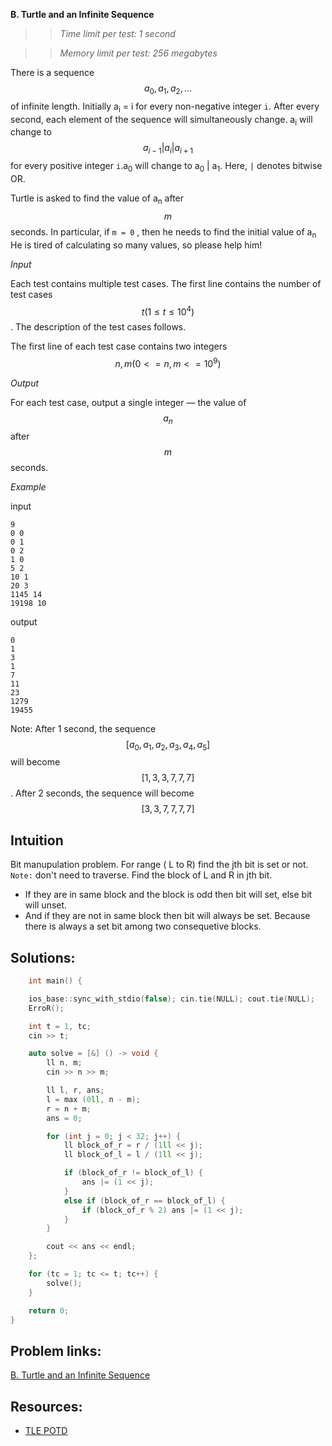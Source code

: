 **B. Turtle and an Infinite Sequence**

>> *Time limit per test: 1 second*

>> *Memory limit per test: 256 megabytes*


There is a sequence 
$$a_0, a_1, a_2, \ldots$$ 
of infinite length. Initially a<sub>i</sub> = i for every non-negative integer `i`. After every second, each element of the sequence will simultaneously change. a<sub>i</sub> will change to 
$$a_{i-1} | a_i | a_{i+1}$$ 
for every positive integer `i`.a<sub>0</sub> will change to a<sub>0</sub> | a<sub>1</sub>. Here, `|` denotes bitwise OR.

Turtle is asked to find the value of a<sub>n</sub> after $$m$$ seconds. In particular, if `m = 0` , then he needs to find the initial value of
a<sub>n</sub> 
He is tired of calculating so many values, so please help him!

*Input*

Each test contains multiple test cases. The first line contains the number of test cases 
$$t (1 \leq t \leq 10^4)$$
. The description of the test cases follows.

The first line of each test case contains two integers 
$$ n, m (0 <= n, m <= 10^9) $$

*Output*

For each test case, output a single integer — the value of $$a_n$$ after $$m$$ seconds.

*Example*

input
```
9
0 0
0 1
0 2
1 0
5 2
10 1
20 3
1145 14
19198 10
```
output
```
0
1
3
1
7
11
23
1279
19455
```
Note: After 1 second, the sequence 
$$[a_0, a_1, a_2, a_3, a_4, a_5]$$ 
will become 
$$[1, 3, 3, 7, 7, 7]$$
. After 2 seconds, the sequence will become 
$$[3, 3, 7, 7, 7, 7]$$

## Intuition
Bit manupulation problem. For range ( L to R) find the jth bit is set or not.<br>
`Note:` don't need to traverse. Find the block of L and R in jth bit. <br>
- If they are in same block and the block is odd then bit will set, else bit will unset. <br>
- And if they are not in same block then bit will always be set. Because there is always a set bit among two consequetive blocks.
## Solutions: 
```c++
    int main() {

    ios_base::sync_with_stdio(false); cin.tie(NULL); cout.tie(NULL);
    ErroR();

    int t = 1, tc;
    cin >> t;

    auto solve = [&] () -> void {
        ll n, m;
        cin >> n >> m;

        ll l, r, ans;
        l = max (0ll, n - m);
        r = n + m;
        ans = 0;

        for (int j = 0; j < 32; j++) {
            ll block_of_r = r / (1ll << j);
            ll block_of_l = l / (1ll << j);

            if (block_of_r != block_of_l) {
                ans |= (1 << j);
            }
            else if (block_of_r == block_of_l) {
                if (block_of_r % 2) ans |= (1 << j); 
            }
        }

        cout << ans << endl;
    };

    for (tc = 1; tc <= t; tc++) {
        solve();
    }

    return 0;
}
```

## Problem links:
[B. Turtle and an Infinite Sequence](https://codeforces.com/contest/1981/problem/B)

## Resources:
- [TLE POTD]([text](https://youtu.be/_s6HwvQf0VE?si=CTglp14a9pgDYigt&t=989))